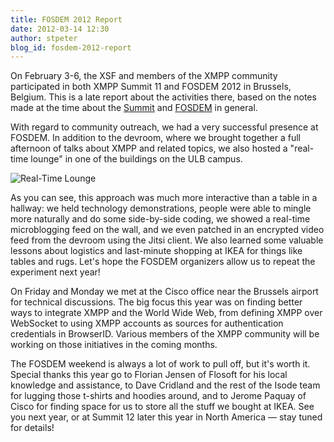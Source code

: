 ```yaml
---
title: FOSDEM 2012 Report
date: 2012-03-14 12:30
author: stpeter
blog_id: fosdem-2012-report
---
```


On February 3-6, the XSF and members of the XMPP community participated in both XMPP Summit 11 and FOSDEM 2012 in Brussels, Belgium. This is a late report about the activities there, based on the notes made at the time about the [Summit](http://mail.jabber.org/pipermail/summit/2012-February/001084.html) and [FOSDEM](http://mail.jabber.org/pipermail/members/2012-February/006679.html) in general.

With regard to community outreach, we had a very successful presence at FOSDEM. In addition to the devroom, where we brought together a full afternoon of talks about XMPP and related topics, we also hosted a "real-time lounge" in one of the buildings on the ULB campus.

![Real-Time Lounge](/images/real-time-lounge.png)

As you can see, this approach was much more interactive than a table in a hallway: we held technology demonstrations, people were able to mingle more naturally and do some side-by-side coding, we showed a real-time microblogging feed on the wall, and we even patched in an encrypted video feed from the devroom using the Jitsi client. We also learned some valuable lessons about logistics and last-minute shopping at IKEA for things like tables and rugs. Let's hope the FOSDEM organizers allow us to repeat the experiment next year!

On Friday and Monday we met at the Cisco office near the Brussels airport for technical discussions. The big focus this year was on finding better ways to integrate XMPP and the World Wide Web, from defining XMPP over WebSocket to using XMPP accounts as sources for authentication credentials in BrowserID. Various members of the XMPP community will be working on those initiatives in the coming months.

The FOSDEM weekend is always a lot of work to pull off, but it's worth it. Special thanks this year go to Florian Jensen of Flosoft for his local knowledge and assistance, to Dave Cridland and the rest of the Isode team for lugging those t-shirts and hoodies around, and to Jerome Paquay of Cisco for finding space for us to store all the stuff we bought at IKEA. See you next year, or at Summit 12 later this year in North America — stay tuned for details!
